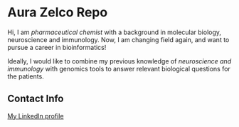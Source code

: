 # Aura Zelco Repo

Hi,
I am *pharmaceutical chemist* with a background in molecular biology, neuroscience and immunology. Now, I am changing field again, and want to pursue a career in bioinformatics!

Ideally, I would like to combine my previous knowledge of *neuroscience and immunology* with genomics tools to answer relevant biological questions for the patients. 

## Contact Info
[My LinkedIn profile](https://www.linkedin.com/in/aura-zelco/)
